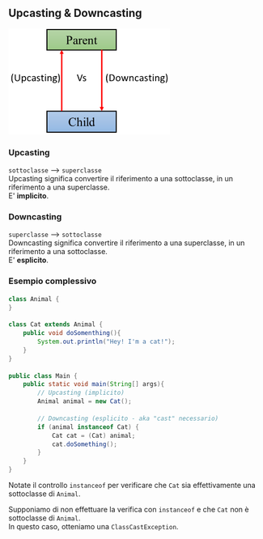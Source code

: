 ## Upcasting & Downcasting
![](../resources/upcasting_downcasting_1.png)

### Upcasting
`sottoclasse` --> `superclasse`\
Upcasting significa convertire il riferimento a una sottoclasse, in un riferimento a una superclasse.\
E' **implicito**.

### Downcasting
`superclasse` --> `sottoclasse`\
Downcasting significa convertire il riferimento a una superclasse, in un riferimento a una sottoclasse.\
E' **esplicito**.

### Esempio complessivo
```Java
class Animal {
}

class Cat extends Animal {
    public void doSomenthing(){
        System.out.println("Hey! I'm a cat!");
    }
}

public class Main {
    public static void main(String[] args){
        // Upcasting (implicito)
        Animal animal = new Cat();

        // Downcasting (esplicito - aka "cast" necessario)
        if (animal instanceof Cat) {
            Cat cat = (Cat) animal;
            cat.doSomething();
        }
    }    
}
```
Notate il controllo `instanceof` per verificare che `Cat` sia effettivamente una sottoclasse
di `Animal`.

Supponiamo di non effettuare la verifica con `instanceof` e che `Cat` non è sottoclasse di `Animal`.\
In questo caso, otteniamo una `ClassCastException`.